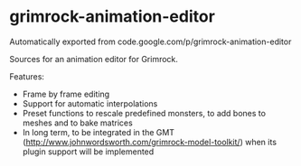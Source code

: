 # grimrock-animation-editor
Automatically exported from code.google.com/p/grimrock-animation-editor


Sources for an animation editor for Grimrock.

Features:
  * Frame by frame editing
  * Support for automatic interpolations
  * Preset functions to rescale predefined monsters, to add bones to meshes and to bake matrices
  * In long term, to be integrated in the GMT (http://www.johnwordsworth.com/grimrock-model-toolkit/) when its plugin support will be implemented
  
